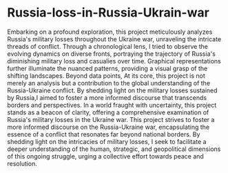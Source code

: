 # Russia-loss-in-Russia-Ukrain-war

Embarking on a profound exploration, this project meticulously analyzes Russia's military losses throughout the Ukraine war, unraveling the intricate threads of conflict. 
Through a chronological lens, I tried to observe the evolving dynamics on diverse fronts, portraying the trajectory of Russia's diminishing military loss and casualies over time.
Graphical representations further illuminate the nuanced patterns, providing a visual grasp of the shifting landscapes.
Beyond data points, At its core, this project is not merely an analysis but a contribution to the global understanding of the Russia-Ukraine conflict. 
By shedding light on the military losses sustained by Russia,I aimed to foster a more informed discourse that transcends borders and perspectives.
In a world fraught with uncertainty, this project stands as a beacon of clarity, offering a comprehensive examination of Russia's military losses in the Ukraine war.
This project strives to foster a more informed discourse on the Russia-Ukraine war, encapsulating the essence of a conflict that resonates far beyond national borders.
By shedding light on the intricacies of military losses, I seek to facilitate a deeper understanding of the human, strategic, and geopolitical dimensions of this ongoing struggle, urging a collective effort towards peace and resolution.
